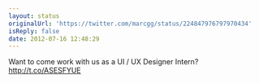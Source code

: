 ```yaml
---
layout: status
originalUrl: 'https://twitter.com/marcgg/status/224847976797970434'
isReply: false
date: 2012-07-16 12:48:29
---
```


Want to come work with us as a UI / UX Designer Intern? http://t.co/ASESFYUE
